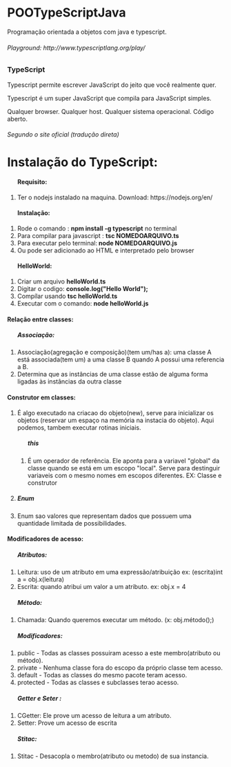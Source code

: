 # POOTypeScriptJava
Programação orientada a objetos com java e typescript.
<h6>Playground: http://www.typescriptlang.org/play/</h6>

<h3>TypeScript</h3>
<p>Typescript permite escrever JavaScript do jeito que você realmente quer. </p>
<p>Typescript é um super JavaScript que compila para JavaScript simples.</p>
<p>Qualquer browser. Qualquer host. Qualquer sistema operacional. Código aberto.</p>
<h6>Segundo o site oficial (tradução direta)<h6>


<h1>Instalação do TypeScript:</h1>
<ol><h4>Requisito:</h4>
<li>Ter o nodejs instalado na maquina. Download: https://nodejs.org/en/</li>
</ol>

<ol><h4>Instalação:</h4>
<li>Rode o comando : <b>npm install -g typescript</b> no terminal</li>
<li>Para compilar para javascript : <b> tsc NOMEDOARQUIVO.ts </b></li>
<li>Para executar pelo terminal:<b> node NOMEDOARQUIVO.js </b></li>
<li>Ou pode ser adicionado ao HTML e interpretado pelo browser</li>
</ol>

<ol><h4>HelloWorld:</h4>
<li>Criar um arquivo <b>helloWorld.ts</b></li>
<li>Digitar o codigo: <b>console.log("Hello World"); </b></li>
<li>Compílar usando <b> tsc helloWorld.ts </b></li>
<li>Executar com o comando: <b> node helloWorld.js </b></li>
</ol>


<h4>Relação entre classes:</h4>
<ol><h5>Associação:</h5>
<li>Associação(agregação e composição)(tem um/has a): uma classe A está associada(tem um) a uma classe B quando A possui uma referencia a B.</li>
<li>Determina que as instâncias de uma classe estão de alguma forma ligadas às instâncias da outra classe</li>
</ol>


<h4>Construtor em classes:</h4>
<ol>
<li>É algo executado na criacao do objeto(new), serve para inicializar os objetos (reservar um espaço na memória na instacia do objeto). Aqui podemos, tambem executar rotinas iniciais.</li>
<ol><h5>this</h5></li>
<li>É um operador de referência. Ele aponta para a variavel "global" da classe quando se está em um escopo "local". Serve para destinguir variaveis com o mesmo nomes em escopos diferentes. EX: Classe e construtor</li>
</ol>

<li><h5>Enum</h5></li>
<li>Enum sao valores que representam dados que possuem uma quantidade limitada de possibilidades.</li>
</ol>

<h4>Modificadores de acesso:</h4>
<ol><h5>Atributos:</h5>
<li>Leitura: uso de um atributo em uma expressão/atribuição ex: (escrita)int a = obj.x(leitura)</li>
<li>Escrita: quando atribui um valor a um atributo. ex: obj.x = 4 </li>

</ol>

<ol><h5>Método:</h5>
<li>Chamada: Quando queremos executar um método. (x: obj.método();)</li>
</ol>

<ol><h5>Modificadores:</h5>
<li>public - Todas as classes possuiram acesso a este membro(atributo ou método).</li>
<li>private - Nenhuma classe fora do escopo da próprio classe tem acesso.</li>
<li>default - Todas as classes do mesmo pacote teram acesso.</li>
<li>protected - Todas as classes e subclasses terao acesso.</li>
</ol>

<ol><h5>Getter e Seter :</h5>
<li>CGetter: Ele prove um acesso de leitura a um atributo.</li>
<li>Setter: Prove um acesso de escrita</li>
</ol>

<ol><h5>Stitac:</h5>
<li>Stitac - Desacopla o membro(atributo ou metodo) de sua instancia.</li>
</ol>


